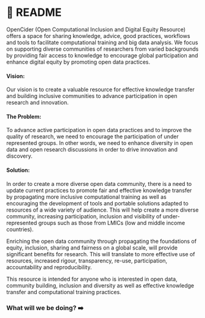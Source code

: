 # 👀 README

OpenCider \(Open Computational Inclusion and Digital Equity Resource\) offers a space for sharing knowledge, advice, good practices, workflows and tools to facilitate computational training and big data analysis. We focus on supporting diverse communities of researchers from varied backgrounds by providing fair access to knowledge to encourage global participation and enhance digital equity by promoting open data practices.

#### Vision:

Our vision is to create a valuable resource for effective knowledge transfer and building inclusive communities to advance participation in open research and innovation.

#### The Problem:

To advance active participation in open data practices and to improve the quality of research, we need to encourage the participation of under represented groups. In other words, we need to enhance diversity in open data and open research discussions in order to drive innovation and discovery.

#### Solution:

In order to create a more diverse open data community, there is a need to update current practices to promote fair and effective knowledge transfer by propagating more inclusive computational training as well as encouraging the development of tools and portable solutions adapted to resources of a wide variety of audience. This will help create a more diverse community, increasing participation, inclusion and visibility of under-represented groups such as those from LMICs \(low and middle income countries\).

Enriching the open data community through propagating the foundations of equity, inclusion, sharing and fairness on a global scale, will provide significant benefits for research. This will translate to more effective use of resources, increased rigour, transparency, re-use, participation, accountability and reproducibility.

This resource is intended for anyone who is interested in open data, community building, inclusion and diversity as well as effective knowledge transfer and computational training practices.

### 

### What will we be doing? ➡️  

